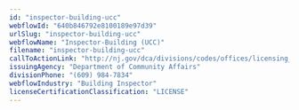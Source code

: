 ```yaml
---
id: "inspector-building-ucc"
webflowId: "640b846792e8100189e97d39"
urlSlug: "inspector-building-ucc"
webflowName: "Inspector-Building (UCC)"
filename: "inspector-building-ucc"
callToActionLink: "http://nj.gov/dca/divisions/codes/offices/licensing_cont_ed.html"
issuingAgency: "Department of Community Affairs"
divisionPhone: "(609) 984-7834"
webflowIndustry: "Building Inspector"
licenseCertificationClassification: "LICENSE"
---
```

